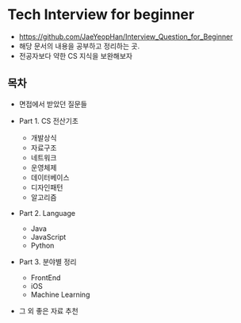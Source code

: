 # Tech Interview for beginner
- https://github.com/JaeYeopHan/Interview_Question_for_Beginner
- 해당 문서의 내용을 공부하고 정리하는 곳.
- 전공자보다 약한 CS 지식을 보완해보자 
 
## 목차
- 면접에서 받았던 질문들
- Part 1. CS 전산기초
  - 개발상식
  - 자료구조
  - 네트워크
  - 운영체제
  - 데이터베이스
  - 디자인패턴
  - 알고리즘


- Part 2. Language
  - Java
  - JavaScript
  - Python


- Part 3. 분야별 정리
  - FrontEnd
  - iOS
  - Machine Learning
- 그 외 좋은 자료 추천